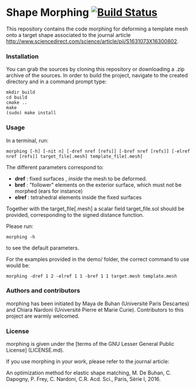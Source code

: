 # Shape Morphing [![Build Status](https://travis-ci.org/ISCDtoolbox/Morphing.svg?branch=master)](https://travis-ci.org/ISCDtoolbox/Morphing)

This repository contains the code morphing for deforming a template mesh onto a target shape associated to the journal article
http://www.sciencedirect.com/science/article/pii/S1631073X16300802.

### Installation

You can grab the sources by cloning this repository or downloading a .zip archive of the sources. In order to build the project, navigate to the created directory and in a command prompt type:

```
mkdir build
cd build
cmake ..
make
(sudo) make install
```


### Usage

In a terminal, run:

```
morphing [-h] [-nit n] [-dref nref [refs]] [-bref nref [refs]] [-elref nref [refs]] target_file[.mesh] template_file[.mesh]  
```

The different parameters correspond to:
* **dref**  : fixed surfaces , *inside* the mesh to be deformed.
* **bref**  : "follower" elements on the exterior surface, which must not be morphed (ears for instance)
* **elref** : tetrahedral elements inside the fixed surfaces

Together with the target_file[.mesh] a scalar field target_file.sol should be provided, corresponding to the signed distance function.

Please run:
```
morphing -h
```
to see the default parameters.

For the examples provided in the demo/ folder, the correct command to use would be:
```
morphing -dref 1 2 -elref 1 1 -bref 1 1 target.mesh template.mesh
```


### Authors and contributors

morphing has been initiated by Maya de Buhan (Université Paris Descartes) and Chiara Nardoni (Université Pierre et Marie Curie).
Contributors to this project are warmly welcomed.

### License

morphing is given under the [terms of the GNU Lesser General Public License] (LICENSE.md).

If you use morphing in your work, please refer to the journal article:

An optimization method for elastic shape matching, M. De Buhan, C. Dapogny, P. Frey, C. Nardoni, C.R. Acd. Sci., Paris, Sèrie I, 2016.
